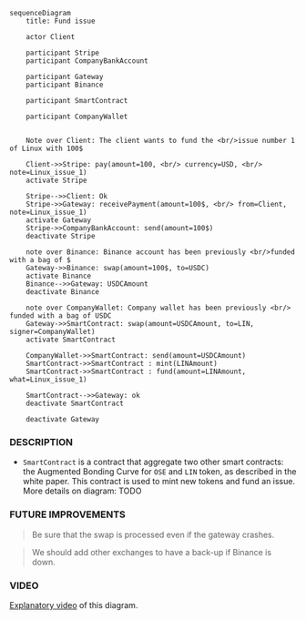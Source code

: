 ```mermaid
sequenceDiagram
    title: Fund issue

    actor Client

    participant Stripe
    participant CompanyBankAccount
    
    participant Gateway
    participant Binance

    participant SmartContract
    
    participant CompanyWallet
    
    
    Note over Client: The client wants to fund the <br/>issue number 1 of Linux with 100$
     
    Client->>Stripe: pay(amount=100, <br/> currency=USD, <br/> note=Linux_issue_1)  
    activate Stripe
    
    Stripe-->>Client: Ok
    Stripe->>Gateway: receivePayment(amount=100$, <br/> from=Client, note=Linux_issue_1)
    activate Gateway
    Stripe->>CompanyBankAccount: send(amount=100$)
    deactivate Stripe
    
    note over Binance: Binance account has been previously <br/>funded with a bag of $
    Gateway->>Binance: swap(amount=100$, to=USDC)
    activate Binance
    Binance-->>Gateway: USDCAmount
    deactivate Binance

    note over CompanyWallet: Company wallet has been previously <br/> funded with a bag of USDC
    Gateway->>SmartContract: swap(amount=USDCAmount, to=LIN, signer=CompanyWallet)
    activate SmartContract
   
    CompanyWallet->>SmartContract: send(amount=USDCAmount)
    SmartContract->>SmartContract : mint(LINAmount)
    SmartContract->>SmartContract : fund(amount=LINAmount, what=Linux_issue_1)
    
    SmartContract-->>Gateway: ok
    deactivate SmartContract

    deactivate Gateway
```

### DESCRIPTION
* `SmartContract` is a contract that aggregate two other smart contracts: the Augmented Bonding Curve for `OSE` and `LIN` token, as described in the white paper. This contract is used to mint new tokens and fund an issue.
More details on diagram: TODO

### FUTURE IMPROVEMENTS

> Be sure that the swap is processed even if the gateway crashes. 

> We should add other exchanges to have a back-up if Binance is down.

### VIDEO
[Explanatory video](https://youtu.be/CCO8v1yHzKA) of this diagram.